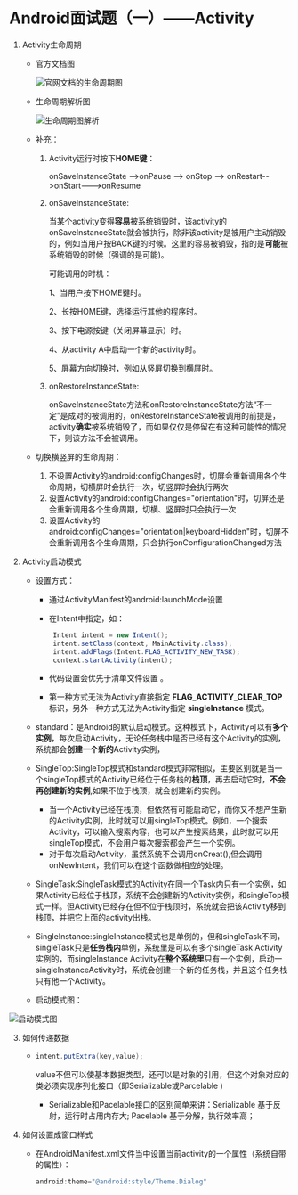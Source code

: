 Android面试题（一）——Activity
===

1. Activity生命周期

   - 官方文档图

     ![官网文档的生命周期图](https://images0.cnblogs.com/i/426802/201406/060009291302389.png)

   - 生命周期解析图

     ![生命周期图解析](https://images2015.cnblogs.com/blog/877390/201703/877390-20170304103100126-1196400911.jpg)

   - 补充：

     1. Activity运行时按下**HOME键**：

        onSaveInstanceState -->onPause --> onStop  --> onRestart-->onStart--->onResume

     2. onSaveInstanceState:

        当某个activity变得**容易**被系统销毁时，该activity的onSaveInstanceState就会被执行，除非该activity是被用户主动销毁的，例如当用户按BACK键的时候。这里的容易被销毁，指的是**可能**被系统销毁的时候（强调的是可能)。

        可能调用的时机：

        1、当用户按下HOME键时。

        2、长按HOME键，选择运行其他的程序时。

        3、按下电源按键（关闭屏幕显示）时。

        4、从activity A中启动一个新的activity时。

        5、屏幕方向切换时，例如从竖屏切换到横屏时。

     3. onRestoreInstanceState:

        onSaveInstanceState方法和onRestoreInstanceState方法“不一定”是成对的被调用的，onRestoreInstanceState被调用的前提是，activity**确实**被系统销毁了，而如果仅仅是停留在有这种可能性的情况下，则该方法不会被调用。

   - 切换横竖屏的生命周期：

     1. 不设置Activity的android:configChanges时，切屏会重新调用各个生命周期，切横屏时会执行一次，切竖屏时会执行两次
     2. 设置Activity的android:configChanges="orientation"时，切屏还是会重新调用各个生命周期，切横、竖屏时只会执行一次
     3. 设置Activity的android:configChanges="orientation|keyboardHidden"时，切屏不会重新调用各个生命周期，只会执行onConfigurationChanged方法

2. Activity启动模式

   - 设置方式：

     - 通过ActivityManifest的android:launchMode设置

     - 在Intent中指定，如：

        ```java
         Intent intent = new Intent();
         intent.setClass(context, MainActivity.class);
         intent.addFlags(Intent.FLAG_ACTIVITY_NEW_TASK);
         context.startActivity(intent);
        ```

     - 代码设置会优先于清单文件设置 。

     - 第一种方式无法为Activity直接指定 **FLAG_ACTIVITY_CLEAR_TOP** 标识，另外一种方式无法为Activity指定 **singleInstance** 模式。 

   - standard：是Android的默认启动模式。这种模式下，Activity可以有**多个实例**，每次启动Activity，无论任务栈中是否已经有这个Activity的实例，系统都会**创建一个新的**Activity实例，

   - SingleTop:SingleTop模式和standard模式非常相似，主要区别就是当一个singleTop模式的Activity已经位于任务栈的**栈顶**，再去启动它时，**不会再创建新的实例**,如果不位于栈顶，就会创建新的实例。

      - 当一个Activity已经在栈顶，但依然有可能启动它，而你又不想产生新的Activity实例，此时就可以用singleTop模式。例如，一个搜索Activity，可以输入搜索内容，也可以产生搜索结果，此时就可以用singleTop模式，不会用户每次搜索都会产生一个实例。
      - 对于每次启动Activity，虽然系统不会调用onCreat(),但会调用onNewIntent，我们可以在这个函数做相应的处理。

   - SingleTask:SingleTask模式的Activity在同一个Task内只有一个实例，如果Activity已经位于栈顶，系统不会创建新的Activity实例，和singleTop模式一样。但Activity已经存在但不位于栈顶时，系统就会把该Activity移到栈顶，并把它上面的activity出栈。

   - SingleInstance:singleInstance模式也是单例的，但和singleTask不同，singleTask只是**任务栈内**单例，系统里是可以有多个singleTask Activity实例的，而singleInstance Activity在**整个系统里**只有一个实例，启动一singleInstanceActivity时，系统会创建一个新的任务栈，并且这个任务栈只有他一个Activity。

   - 启动模式图：

![启动模式图](http://img.blog.csdn.net/20170303202108396?watermark/2/text/aHR0cDovL2Jsb2cuY3Nkbi5uZXQvSVRlcm1lbmc=/font/5a6L5L2T/fontsize/400/fill/I0JBQkFCMA==/dissolve/70/gravity/SouthEast)



3. 如何传递数据

   - ```java
     intent.putExtra(key,value);
     ```

     value不但可以使基本数据类型，还可以是对象的引用，但这个对象对应的类必须实现序列化接口（即Serializable或Parcelable )

     - Serializable和Pacelable接口的区别简单来讲：Serializable 基于反射，运行时占用内存大; Pacelable 基于分解，执行效率高；

4. 如何设置成窗口样式

   - 在AndroidManifest.xml文件当中设置当前activity的一个属性（系统自带的属性）：

     ```java
     android:theme="@android:style/Theme.Dialog"
     ```
